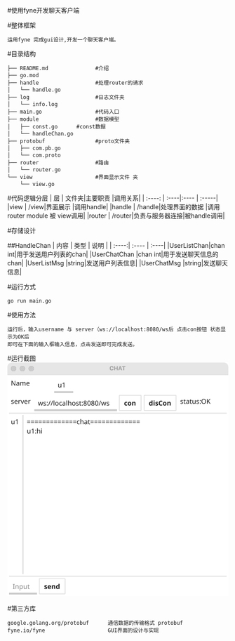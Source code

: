#使用fyne开发聊天客户端

#整体框架
```
运用fyne 完成gui设计,开发一个聊天客户端。
```

#目录结构
```
├── README.md               #介绍
├── go.mod
├── handle                  #处理router的请求
│   └── handle.go
├── log                     #日志文件夹
│   └── info.log
├── main.go                 #代码入口
├── module                  #数据模型
│   ├── const.go      #const数据
│   └── handleChan.go 
├── protobuf                #proto文件夹
│   ├── com.pb.go
│   └── com.proto
├── router                  #路由
│   └── router.go
└── view                    #界面显示文件 夹
    └── view.go

```


#代码逻辑分层
| 层     | 文件夹|主要职责 |调用关系|
| :----: | :----|:---- | :-----|
|view    | /view|界面展示 |调用handle|
|handle  | /handle|处理界面的数据 |调用router module 被 view调用|
|router  | /router|负责与服务器连接|被handle调用|

#存储设计

##HandleChan
| 内容 | 类型 |  说明 |
| :----:| :---- | :----|
|UserListChan|chan int|用于发送用户列表的chan|
|UserChatChan |chan int|用于发送聊天信息的chan|
|UserListMsg |string|发送用户列表信息|
|UserChatMsg |string|发送聊天信息|

#运行方式

```
go run main.go
```

#使用方法
```
运行后，输入username 与 server（ws://localhost:8080/ws后 点击con按钮 状态显示为OK后 
即可在下面的输入框输入信息，点击发送即可完成发送。
```
#运行截图
![xxx](./pic/p1.png)


#第三方库
```
google.golang.org/protobuf      通信数据的传输格式 protobuf
fyne.io/fyne                    GUI界面的设计与实现
```
